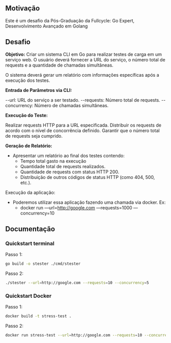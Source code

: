 

## Motivação

Este é um desafio da Pós-Graduação da Fullcycle: Go Expert, Desenvolvimento Avançado em Golang

## Desafio

**Objetivo:**
Criar um sistema CLI em Go para realizar testes de carga em um serviço web. O usuário deverá fornecer a URL do serviço, o número total de requests e a quantidade de chamadas simultâneas.

O sistema deverá gerar um relatório com informações específicas após a execução dos testes.

**Entrada de Parâmetros via CLI:**

--url: URL do serviço a ser testado.
--requests: Número total de requests.
--concurrency: Número de chamadas simultâneas.

**Execução do Teste:**

Realizar requests HTTP para a URL especificada.
Distribuir os requests de acordo com o nível de concorrência definido.
Garantir que o número total de requests seja cumprido.

**Geração de Relatório:**

- Apresentar um relatório ao final dos testes contendo:
	- Tempo total gasto na execução
	- Quantidade total de requests realizados.
	- Quantidade de requests com status HTTP 200.
	- Distribuição de outros códigos de status HTTP (como 404, 500, etc.).

Execução da aplicação:
- Poderemos utilizar essa aplicação fazendo uma chamada via docker. Ex:
	- docker run <sua imagem docker> —url=http://google.com —requests=1000 —concurrency=10

## Documentação

### Quickstart terminal

Passo 1:

```bash
go build -o stester ./cmd/stester
```

Passo 2:

```bash
./stester --url=http://google.com --requests=10 --concurrency=5
```


### Quickstart Docker

Passo 1:

```bash
docker build -t stress-test .
```

Passo 2:

```bash
docker run stress-test --url=http://google.com --requests=10 --concurrency=5
```
